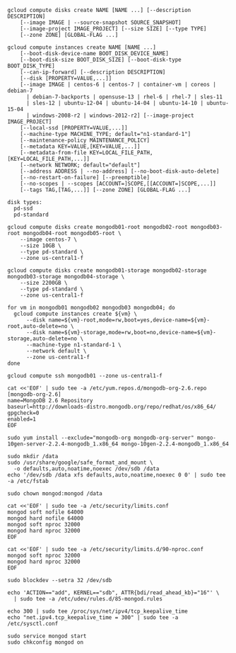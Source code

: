     gcloud compute disks create NAME [NAME ...] [--description DESCRIPTION]
        [--image IMAGE | --source-snapshot SOURCE_SNAPSHOT]
        [--image-project IMAGE_PROJECT] [--size SIZE] [--type TYPE]
        [--zone ZONE] [GLOBAL-FLAG ...]

    gcloud compute instances create NAME [NAME ...]
        [--boot-disk-device-name BOOT_DISK_DEVICE_NAME]
        [--boot-disk-size BOOT_DISK_SIZE] [--boot-disk-type BOOT_DISK_TYPE]
        [--can-ip-forward] [--description DESCRIPTION]
        [--disk [PROPERTY=VALUE,...]]
        [--image IMAGE | centos-6 | centos-7 | container-vm | coreos | debian-7
          | debian-7-backports | opensuse-13 | rhel-6 | rhel-7 | sles-11
          | sles-12 | ubuntu-12-04 | ubuntu-14-04 | ubuntu-14-10 | ubuntu-15-04
          | windows-2008-r2 | windows-2012-r2] [--image-project IMAGE_PROJECT]
        [--local-ssd [PROPERTY=VALUE,...]]
        [--machine-type MACHINE_TYPE; default="n1-standard-1"]
        [--maintenance-policy MAINTENANCE_POLICY]
        [--metadata KEY=VALUE,[KEY=VALUE,...]]
        [--metadata-from-file KEY=LOCAL_FILE_PATH,[KEY=LOCAL_FILE_PATH,...]]
        [--network NETWORK; default="default"]
        [--address ADDRESS | --no-address] [--no-boot-disk-auto-delete]
        [--no-restart-on-failure] [--preemptible]
        [--no-scopes | --scopes [ACCOUNT=]SCOPE,[[ACCOUNT=]SCOPE,...]]
        [--tags TAG,[TAG,...]] [--zone ZONE] [GLOBAL-FLAG ...]

    disk types:
      pd-ssd
      pd-standard

    gcloud compute disks create mongodb01-root mongodb02-root mongodb03-root mongodb04-root mongodb05-root \
        --image centos-7 \
        --size 10GB \
        --type pd-standard \
        --zone us-central1-f

    gcloud compute disks create mongodb01-storage mongodb02-storage mongodb03-storage mongodb04-storage \
        --size 2200GB \
        --type pd-standard \
        --zone us-central1-f

    for vm in mongodb01 mongodb02 mongodb03 mongodb04; do
      gcloud compute instances create ${vm} \
          --disk name=${vm}-root,mode=rw,boot=yes,device-name=${vm}-root,auto-delete=no \
          --disk name=${vm}-storage,mode=rw,boot=no,device-name=${vm}-storage,auto-delete=no \
          --machine-type n1-standard-1 \
          --network default \
          --zone us-central1-f
    done

    gcloud compute ssh mongodb01 --zone us-central1-f

    cat <<'EOF' | sudo tee -a /etc/yum.repos.d/mongodb-org-2.6.repo
    [mongodb-org-2.6]
    name=MongoDB 2.6 Repository
    baseurl=http://downloads-distro.mongodb.org/repo/redhat/os/x86_64/
    gpgcheck=0
    enabled=1
    EOF

    sudo yum install --exclude="mongodb-org mongodb-org-server" mongo-10gen-server-2.2.4-mongodb_1.x86_64 mongo-10gen-2.2.4-mongodb_1.x86_64

    sudo mkdir /data
    sudo /usr/share/google/safe_format_and_mount \
      -o defaults,auto,noatime,noexec /dev/sdb /data
    echo '/dev/sdb /data xfs defaults,auto,noatime,noexec 0 0' | sudo tee -a /etc/fstab

    sudo chown mongod:mongod /data

    cat <<'EOF' | sudo tee -a /etc/security/limits.conf
    mongod soft nofile 64000
    mongod hard nofile 64000
    mongod soft nproc 32000
    mongod hard nproc 32000
    EOF

    cat <<'EOF' | sudo tee -a /etc/security/limits.d/90-nproc.conf
    mongod soft nproc 32000
    mongod hard nproc 32000
    EOF

    sudo blockdev --setra 32 /dev/sdb

    echo 'ACTION=="add", KERNEL=="sdb", ATTR{bdi/read_ahead_kb}="16"' \
      | sudo tee -a /etc/udev/rules.d/85-mongod.rules

    echo 300 | sudo tee /proc/sys/net/ipv4/tcp_keepalive_time
    echo "net.ipv4.tcp_keepalive_time = 300" | sudo tee -a /etc/sysctl.conf

    sudo service mongod start
    sudo chkconfig mongod on
